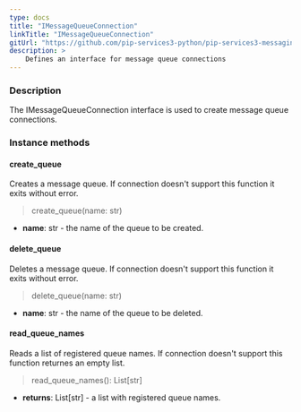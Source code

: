 ```yaml
---
type: docs
title: "IMessageQueueConnection"
linkTitle: "IMessageQueueConnection"
gitUrl: "https://github.com/pip-services3-python/pip-services3-messaging-python"
description: >
    Defines an interface for message queue connections
---
```


### Description

The IMessageQueueConnection interface is used to create message queue connections.

### Instance methods

#### create_queue
Creates a message queue.
If connection doesn't support this function it exits without error.

> create_queue(name: str)

- **name**: str - the name of the queue to be created.

#### delete_queue
Deletes a message queue.
If connection doesn't support this function it exits without error.

> delete_queue(name: str)

- **name**: str - the name of the queue to be deleted.

#### read_queue_names
Reads a list of registered queue names. If connection doesn't support this function returnes an empty list.

> read_queue_names(): List[str]

- **returns**: List[str] - a list with registered queue names.

